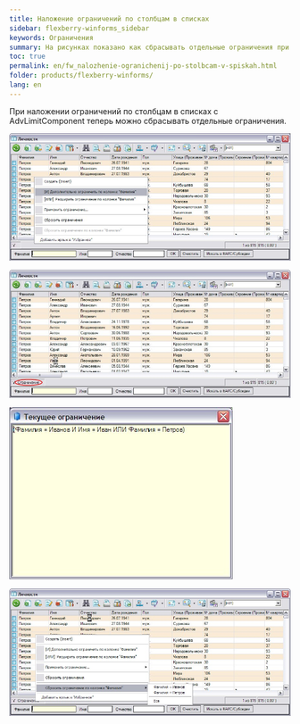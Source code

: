 ```yaml
---
title: Наложение ограничений по столбцам в списках
sidebar: flexberry-winforms_sidebar
keywords: Ограничения
summary: На рисунках показано как сбрасывать отдельные ограничения при определении ограничений по столбцам в списках
toc: true
permalink: en/fw_nalozhenie-ogranichenij-po-stolbcam-v-spiskah.html
folder: products/flexberry-winforms/
lang: en
---
```


При наложении ограничений по столбцам в списках с AdvLimitComponent теперь можно сбрасывать отдельные ограничения.

![](/images/pages/products/flexberry-winforms/subsystems/limits/nost_scr00.jpg)

![](/images/pages/products/flexberry-winforms/subsystems/limits/nost_scr01.jpg)

![](/images/pages/products/flexberry-winforms/subsystems/limits/nost_scr02.jpg)

![](/images/pages/products/flexberry-winforms/subsystems/limits/nost_scr03.jpg)

